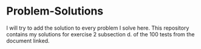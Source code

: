 # Problem-Solutions
I will try to add the solution to every problem I solve here.
This repository contains my solutions for exercise 2 subsection d. of the 100 tests from the document linked.
